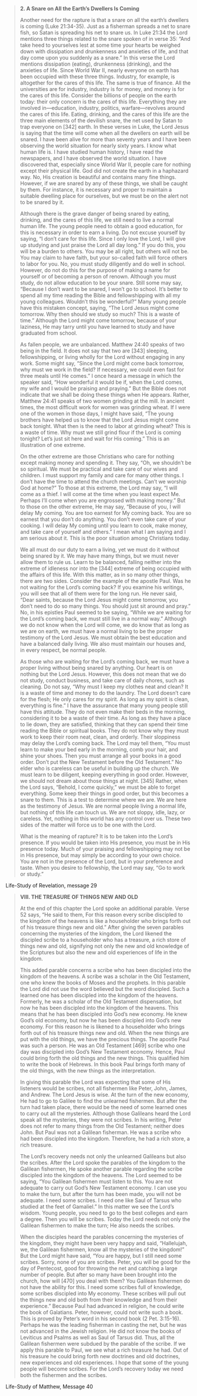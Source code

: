 
> **2. A Snare on All the Earth’s Dwellers Is Coming**
> 
> Another need for the rapture is that a snare on all the earth’s dwellers is coming (Luke 21:34-35). Just as a fisherman spreads a net to snare fish, so Satan is spreading his net to snare us. In Luke 21:34 the Lord mentions three things related to the snare spoken of in verse 35: “And take heed to yourselves lest at some time your hearts be weighed down with dissipation and drunkenness and anxieties of life, and that day come upon you suddenly as a snare.” In this verse the Lord mentions dissipation (eating), drunkenness (drinking), and the anxieties of life. Since World War II, nearly everyone on earth has been occupied with these three things. Industry, for example, is altogether for the cares of this life. The same is true of finance. All the universities are for industry, industry is for money, and money is for the cares of this life. Consider the billions of people on the earth today: their only concern is the cares of this life. Everything they are involved in—education, industry, politics, warfare—revolves around the cares of this life. Eating, drinking, and the cares of this life are the three main elements of the devilish snare, the net used by Satan to trap everyone on [342] earth. In these verses in Luke, the Lord Jesus is saying that the time will come when all the dwellers on earth will be snared. I have been alive for more than seventy years and I have been observing the world situation for nearly sixty years. I know what human life is. I have studied human history, I have read the newspapers, and I have observed the world situation. I have discovered that, especially since World War II, people care for nothing except their physical life. God did not create the earth in a haphazard way. No, His creation is beautiful and contains many fine things. However, if we are snared by any of these things, we shall be caught by them. For instance, it is necessary and proper to maintain a suitable dwelling place for ourselves, but we must be on the alert not to be snared by it.
>
> Although there is the grave danger of being snared by eating, drinking, and the cares of this life, we still need to live a normal human life. The young people need to obtain a good education, for this is necessary in order to earn a living. Do not excuse yourself by saying, “I don’t care for this life. Since I only love the Lord, I will give up studying and just praise the Lord all day long.” If you do this, you will be a burden to others. You may be all right, but others will not be. You may claim to have faith, but your so-called faith will force others to labor for you. No, you must study diligently and do well in school. However, do not do this for the purpose of making a name for yourself or of becoming a person of renown. Although you must study, do not allow education to be your snare. Still some may say, “Because I don’t want to be snared, I won’t go to school. It’s better to spend all my time reading the Bible and fellowshipping with all my young colleagues. Wouldn’t this be wonderful?” Many young people have this mistaken concept, saying, “The Lord Jesus might come tomorrow. Why then should we study so much? This is a waste of time.” Although the Lord might come tomorrow, because of your laziness, He may tarry until you have learned to study and have graduated from school.
>
> As fallen people, we are unbalanced. Matthew 24:40 speaks of two being in the field. It does not say that two are [343] sleeping, fellowshipping, or living wholly for the Lord without engaging in any work. Some might say, “Since the Lord might come back tomorrow, why must we work in the field? If necessary, we could even fast for three meals until He comes.” I once heard a message in which the speaker said, “How wonderful it would be if, when the Lord comes, my wife and I would be praising and praying.” But the Bible does not indicate that we shall be doing these things when He appears. Rather, Matthew 24:41 speaks of two women grinding at the mill. In ancient times, the most difficult work for women was grinding wheat. If I were one of the women in those days, I might have said, “The young brothers have helped us to know that the Lord Jesus might come back tonight. What then is the need to labor at grinding wheat? This is a waste of time. Why must we still grind flour if the Lord is coming tonight? Let’s just sit here and wait for His coming.” This is an illustration of one extreme.
>
> On the other extreme are those Christians who care for nothing except making money and spending it. They say, “Oh, we shouldn’t be so spiritual. We must be practical and take care of our wives and children. I must support my family and care for many other things. I don’t have the time to attend the church meetings. Can’t we worship God at home?” To those at this extreme, the Lord may say, “I will come as a thief. I will come at the time when you least expect Me. Perhaps I’ll come when you are engrossed with making money.” But to those on the other extreme, He may say, “Because of you, I will delay My coming. You are too earnest for My coming back. You are so earnest that you don’t do anything. You don’t even take care of your cooking. I will delay My coming until you learn to cook, make money, and take care of yourself and others.” I mean what I am saying and I am serious about it. This is the poor situation among Christians today.
>
> We all must do our duty to earn a living, yet we must do it without being snared by it. We may have many things, but we must never allow them to rule us. Learn to be balanced, falling neither into the extreme of idleness nor into the [344] extreme of being occupied with the affairs of this life. With this matter, as in so many other things, there are two sides. Consider the example of the apostle Paul. Was he not waiting for the Lord’s coming back? If you examine his writings, you will see that all of them were for the long run. He never said, “Dear saints, because the Lord Jesus might come tomorrow, you don’t need to do so many things. You should just sit around and pray.” No, in his epistles Paul seemed to be saying, “While we are waiting for the Lord’s coming back, we must still live in a normal way.” Although we do not know when the Lord will come, we do know that as long as we are on earth, we must have a normal living to be the proper testimony of the Lord Jesus. We must obtain the best education and have a balanced daily living. We also must maintain our houses and, in every respect, be normal people.
>
> As those who are waiting for the Lord’s coming back, we must have a proper living without being snared by anything. Our heart is on nothing but the Lord Jesus. However, this does not mean that we do not study, conduct business, and take care of daily chores, such as cleaning. Do not say, “Why must I keep my clothes neat and clean? It is a waste of time and money to do the laundry. The Lord doesn’t care for the flesh; He only cares for my spirit. As long as my spirit is clean, everything is fine.” I have the assurance that many young people still have this attitude. They do not even make their beds in the morning, considering it to be a waste of their time. As long as they have a place to lie down, they are satisfied, thinking that they can spend their time reading the Bible or spiritual books. They do not know why they must work to keep their room neat, clean, and orderly. Their sloppiness may delay the Lord’s coming back. The Lord may tell them, “You must learn to make your bed early in the morning, comb your hair, and shine your shoes. Then you must arrange all your books in a good order. Don’t put the New Testament before the Old Testament.” No elder who is careless can be useful in building up the church. We must learn to be diligent, keeping everything in good order. However, we should not dream about those things at night. [345] Rather, when the Lord says, “Behold, I come quickly,” we must be able to forget everything. Some keep their things in good order, but this becomes a snare to them. This is a test to determine where we are. We are here as the testimony of Jesus. We are normal people living a normal life, but nothing of this life can touch us. We are not sloppy, idle, lazy, or careless. Yet, nothing in this world has any control over us. These two sides of the matter will force us to be one with the Lord.
>
> What is the meaning of rapture? It is to be taken into the Lord’s presence. If you would be taken into His presence, you must be in His presence today. Much of your praising and fellowshipping may not be in His presence, but may simply be according to your own choice. You are not in the presence of the Lord, but in your preference and taste. When you desire to fellowship, the Lord may say, “Go to work or study.”

Life-Study of Revelation, message 29




> **VIII. THE TREASURE OF THINGS NEW AND OLD**
> 
> At the end of this chapter the Lord spoke an additional parable. Verse 52 says, “He said to them, For this reason every scribe discipled to the kingdom of the heavens is like a householder who brings forth out of his treasure things new and old.” After giving the seven parables concerning the mysteries of the kingdom, the Lord likened the discipled scribe to a householder who has a treasure, a rich store of things new and old, signifying not only the new and old knowledge of the Scriptures but also the new and old experiences of life in the kingdom.
>
> This added parable concerns a scribe who has been discipled into the kingdom of the heavens. A scribe was a scholar in the Old Testament, one who knew the books of Moses and the prophets. In this parable the Lord did not use the word believed but the word discipled. Such a learned one has been discipled into the kingdom of the heavens. Formerly, he was a scholar of the Old Testament dispensation, but now he has been discipled into the kingdom of the heavens. This means that he has been discipled into God’s new economy. He knew God’s old economy, but now he has been discipled into God’s new economy. For this reason he is likened to a householder who brings forth out of his treasure things new and old. When the new things are put with the old things, we have the precious things. The apostle Paul was such a person. He was an Old Testament [469] scribe who one day was discipled into God’s New Testament economy. Hence, Paul could bring forth the old things and the new things. This qualified him to write the book of Hebrews. In this book Paul brings forth many of the old things, with the new things as the interpretation.
>
> In giving this parable the Lord was expecting that some of His listeners would be scribes, not all fishermen like Peter, John, James, and Andrew. The Lord Jesus is wise. At the turn of the new economy, He had to go to Galilee to find the unlearned fishermen. But after the turn had taken place, there would be the need of some learned ones to carry out all the mysteries. Although those Galileans heard the Lord speak all the mysteries, they were not scribes. In his writing, Peter does not refer to many things from the Old Testament; neither does John. But Paul was not a Galilean fisherman. He was a scribe who had been discipled into the kingdom. Therefore, he had a rich store, a rich treasure.
>
> The Lord’s recovery needs not only the unlearned Galileans but also the scribes. After the Lord spoke the parables of the kingdom to the Galilean fishermen, He spoke another parable regarding the scribe discipled into the kingdom of the heavens. The Lord seemed to be saying, “You Galilean fishermen must listen to this. You are not adequate to carry out God’s New Testament economy. I can use you to make the turn, but after the turn has been made, you will not be adequate. I need some scribes. I need one like Saul of Tarsus who studied at the feet of Gamaliel.” In this matter we see the Lord’s wisdom. Young people, you need to go to the best colleges and earn a degree. Then you will be scribes. Today the Lord needs not only the Galilean fishermen to make the turn; He also needs the scribes.
>
> When the disciples heard the parables concerning the mysteries of the kingdom, they might have been very happy and said, “Hallelujah, we, the Galilean fishermen, know all the mysteries of the kingdom!” But the Lord might have said, “You are happy, but I still need some scribes. Sorry, none of you are scribes. Peter, you will be good for the day of Pentecost, good for throwing the net and catching a large number of people. But after so many have been brought into the church, how will [470] you deal with them? You Galilean fishermen do not have the ability for this. I need some scribes full of knowledge, some scribes discipled into My economy. These scribes will pull out the things new and old both from their knowledge and from their experience.” Because Paul had advanced in religion, he could write the book of Galatians. Peter, however, could not write such a book. This is proved by Peter’s word in his second book (2 Pet. 3:15-16). Perhaps he was the leading fisherman in casting the net, but he was not advanced in the Jewish religion. He did not know the books of Leviticus and Psalms as well as Saul of Tarsus did. Thus, all the Galilean fishermen were subdued by the parable of the scribe. If we apply this parable to Paul, we see what a rich treasure he had. Out of his treasure he could bring forth new doctrines and old doctrines, new experiences and old experiences. I hope that some of the young people will become scribes. For the Lord’s recovery today we need both the fishermen and the scribes.

Life-Study of Matthew, Message 40
